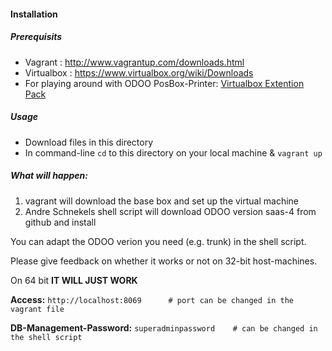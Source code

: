 #### Installation

##### Prerequisits

* Vagrant : http://www.vagrantup.com/downloads.html
* Virtualbox : https://www.virtualbox.org/wiki/Downloads
* For playing around with ODOO PosBox-Printer: <a href="https://www.virtualbox.org/wiki/Downloads">Virtualbox Extention Pack</a>

##### Usage

* Download files in this directory
* In command-line `cd` to this directory on your local machine & `vagrant up`

##### What will happen:

1. vagrant will download the base box and set up the virtual machine
2. Andre Schnekels shell script will download ODOO version saas-4 from github and install

You can adapt the ODOO verion you need (e.g. trunk) in the shell script.


Please give feedback on whether it works or not on 32-bit host-machines.

On 64 bit **IT WILL JUST WORK**


**Access:** `http://localhost:8069      # port can be changed in the vagrant file`

**DB-Management-Password:** `superadminpassword    # can be changed in the shell script`

